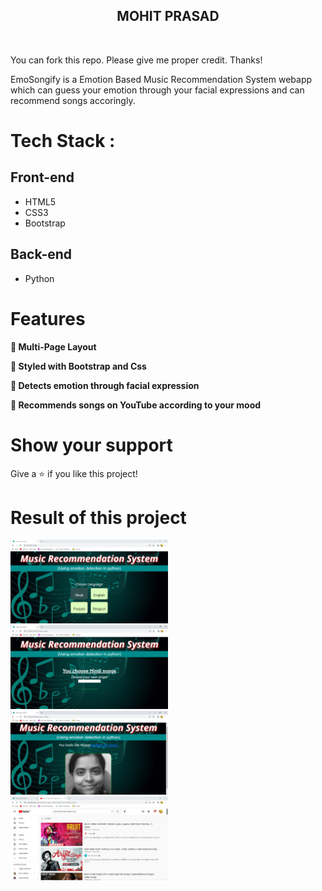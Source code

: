 <h2 align="center">
  MOHIT PRASAD
</h2>
<br/>


You can fork this repo. Please give me proper credit. Thanks!

EmoSongify is a Emotion Based Music Recommendation System webapp which can guess your emotion through your facial expressions and can recommend songs accoringly.<br/>

# Tech Stack :

## Front-end
- HTML5
- CSS3
- Bootstrap

## Back-end
- Python

# Features

**📖 Multi-Page Layout**

**🎨 Styled with Bootstrap and Css**

**🧑 Detects emotion through facial expression**

**🎼 Recommends songs on YouTube according to your mood**


# Show your support

Give a ⭐ if you like this project!

# Result of this project

<img src="static/1.png" width="50%" height="50%">
<img src="static/2.png" width="50%" height="50%">
<img src="static/3.png" width="50%" height="50%">
<img src="static/4.png" width="50%" height="50%">

